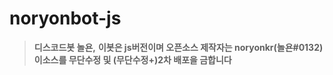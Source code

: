 # noryonbot-js

> **디스코드봇 놀욘,**
 **이봇은 js버전이며 오픈소스 제작자는 noryonkr(놀욘#0132)**
 **이소스를 무단수정 및 (무단수정+)2차 배포을 금합니다**
